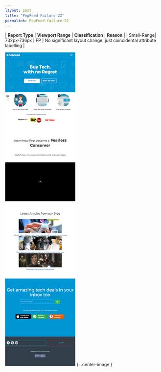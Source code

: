 ```yaml
---
layout: post
title: "PepFeed Failure 22"
permalink: PepFeed-failure-22
---
```

| **Report Type** | **Viewport Range** | **Classification** | **Reason** |
| Small-Range| 732px-736px | FP | No significant layout change, just coincidental attribute labelling | 

![Screenshot of the fault](../assets/images/PepFeed/fault22/smallrangeWidth734.png){: .center-image }